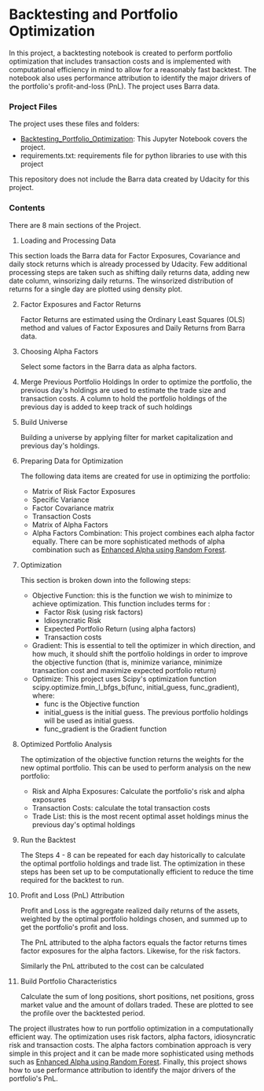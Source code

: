 # Backtesting and Portfolio Optimization
In this project, a backtesting notebook is created to perform portfolio optimization that includes transaction costs and is implemented with computational efficiency in mind to allow for a reasonably fast backtest. The notebook also uses performance attribution to identify the major drivers of the portfolio's profit-and-loss (PnL). The project uses Barra data.

### Project Files

The project uses these files and folders:

- [Backtesting_Portfolio_Optimization](): This Jupyter Notebook covers the project. 
- requirements.txt: requirements file for python libraries to use with this project

This repository does not include the Barra data created by Udacity for this project.

### Contents

There are 8 main sections of the Project.

1.  Loading and Processing Data

   This section loads the Barra data for Factor Exposures, Covariance and daily stock returns which is already processed by Udacity. Few additional processing steps are taken such as shifting daily returns data,  adding new date column, winsorizing daily returns. The winsorized distribution of returns for a single day are plotted using density plot.

2. Factor Exposures and Factor Returns

   Factor Returns are estimated using the Ordinary Least Squares (OLS) method and values of Factor Exposures and Daily Returns from Barra data.
   
3. Choosing Alpha Factors

   Select some factors in the Barra data as alpha factors.

4.  Merge Previous Portfolio Holdings
    In order to optimize the portfolio, the previous day's holdings are used to estimate the trade size and transaction costs. A column to hold the portfolio holdings of the previous day is added to keep track of such holdings

5.  Build Universe

    Building a universe by applying filter for market capitalization and previous day's holdings.

6.  Preparing Data for Optimization

    The following data items are created for use in optimizing the portfolio:

    - Matrix of Risk Factor Exposures
    - Specific Variance
    - Factor Covariance matrix
    - Transaction Costs
    - Matrix of Alpha Factors
    - Alpha Factors Combination: This project combines each alpha factor equally. There can be more sophisticated methods of alpha combination such as [Enhanced Alpha using Random Forest](https://github.com/udaygoel/AI-For-Trading-Udacity/tree/master/Enhanced%20Alpha%20using%20Random%20Forest).

7. Optimization

   This section is broken down into the following steps:

   - Objective Function: this is the function we wish to minimize to achieve optimization. This function includes terms for :
     - Factor Risk (using risk factors)
     - Idiosyncratic Risk
     - Expected Portfolio Return (using alpha factors)
     - Transaction costs
   - Gradient: This is essential to tell the optimizer in which direction, and how much, it should shift the portfolio holdings in order to improve the objective function (that is, minimize variance, minimize transaction cost and maximize expected portfolio return)
   - Optimize: This project uses Scipy's optimization function scipy.optimize.fmin_l_bfgs_b(func, initial_guess, func_gradient), where:
     - func is the Objective function
     - initial_guess is the initial guess. The previous portfolio holdings will be used as initial guess.
     - func_gradient is the Gradient function

8. Optimized Portfolio Analysis

   The optimization of the objective function returns the weights for the new optimal portfolio. This can be used to perform analysis on the new portfolio:

   - Risk and Alpha Exposures: Calculate the portfolio's risk and alpha exposures
   - Transaction Costs: calculate the total transaction costs
   - Trade List: this is the most recent optimal asset holdings minus the previous day's optimal holdings

9.  Run the Backtest

    The Steps 4 - 8 can be repeated for each day historically to calculate the optimal portfolio holdings and trade list. The optimization in these steps has been set up to be computationally efficient to reduce the time required for the backtest to run. 

10. Profit and Loss (PnL) Attribution

    Profit and Loss is the aggregate realized daily returns of the assets, weighted by the optimal portfolio holdings chosen, and summed up to get the portfolio's profit and loss. 

    The PnL attributed to the alpha factors equals the factor returns times factor exposures for the alpha factors. Likewise, for the risk factors. 

    Similarly the PnL attributed to the cost can be calculated

11. Build Portfolio Characteristics

    Calculate the sum of long positions, short positions, net positions, gross market value and the amount of dollars traded. These are plotted to see the profile over the backtested period.


The project illustrates how to run portfolio optimization in a computationally efficient way. The optimization uses risk factors, alpha factors, idiosyncratic risk and transaction costs. The alpha factors combination approach is very simple in this project and it can be made more sophisticated using methods such as [Enhanced Alpha using Random Forest](https://github.com/udaygoel/AI-For-Trading-Udacity/tree/master/Enhanced%20Alpha%20using%20Random%20Forest). Finally, this project shows how to use performance attribution to identify the major drivers of the portfolio's PnL. 
